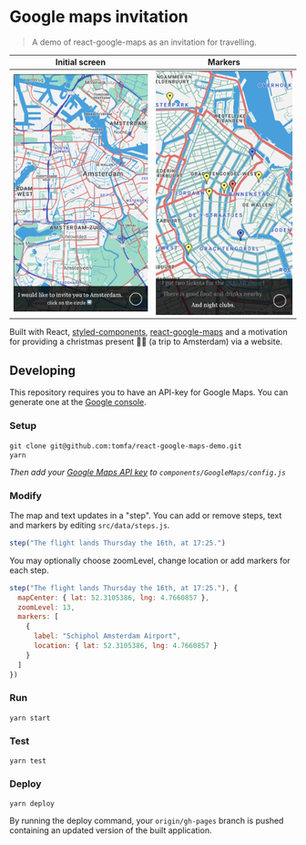 # Google maps invitation

> A demo of react-google-maps as an invitation for travelling.

| Initial screen | Markers | 
| --- | --- |
| ![](images/start-screen.png) | ![](images/colored-pins.png) |

Built with React, [styled-components](https://www.styled-components.com/), 
[react-google-maps](https://tomchentw.github.io/react-google-maps/) and a 
motivation for providing a christmas present 🎄🎁 (a trip to Amsterdam) 
via a website.

## Developing

This repository requires you to have an API-key for Google Maps. You can generate
one at the [Google console](https://console.developers.google.com/apis/dashboard). 

### Setup

```
git clone git@github.com:tomfa/react-google-maps-demo.git
yarn
```

*Then add your [Google Maps API key](https://console.developers.google.com/apis/dashboard) 
to `components/GoogleMaps/config.js`*

### Modify

The map and text updates in a "step". 
You can add or remove steps, text and markers by editing `src/data/steps.js`.

```js
step("The flight lands Thursday the 16th, at 17:25.")
```

You may optionally choose zoomLevel, change location or add markers for each step. 

```js
step("The flight lands Thursday the 16th, at 17:25."), {
  mapCenter: { lat: 52.3105386, lng: 4.7660857 },
  zoomLevel: 13,
  markers: [
    {
      label: "Schiphol Amsterdam Airport",
      location: { lat: 52.3105386, lng: 4.7660857 }
    }
  ]
})
```

### Run

```
yarn start
```

### Test

```
yarn test
```

### Deploy

```
yarn deploy
```

By running the deploy command, your `origin/gh-pages` branch is 
pushed containing an updated version of the built application.
